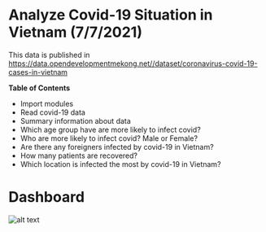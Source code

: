 # Analyze Covid-19 Situation in Vietnam (7/7/2021)
This data is published in
https://data.opendevelopmentmekong.net//dataset/coronavirus-covid-19-cases-in-vietnam

**Table of Contents**
* Import modules
* Read covid-19 data
* Summary information about data
* Which age group have are more likely to infect covid?
* Who are more likely to infect covid? Male or Female?
* Are there any foreigners infected by covid-19 in Vietnam?
* How many patients are recovered?
* Which location is infected the most by covid-19 in Vietnam?

# Dashboard
![alt text]("dashboard.png")
